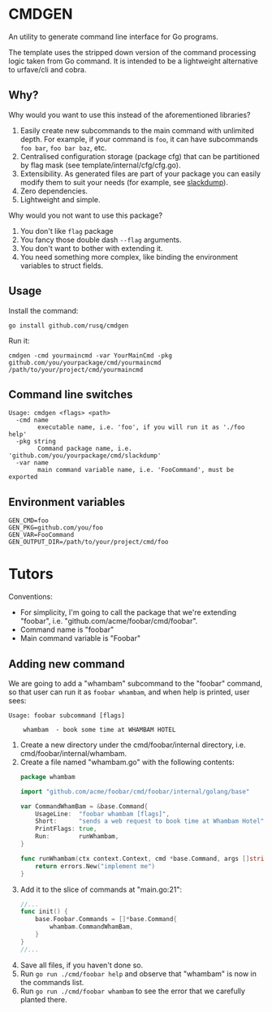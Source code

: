 # CMDGEN

An utility to generate command line interface for Go programs.

The template uses the stripped down version of the command processing
logic taken from Go command.  It is intended to be a lightweight
alternative to urfave/cli and cobra.

## Why?

Why would you want to use this instead of the aforementioned
libraries?

1. Easily create new subcommands to the main command with unlimited
   depth.  For example, if your command is `foo`, it can have
   subcommands `foo bar`, `foo bar baz`, etc.
2. Centralised configuration storage (package cfg) that can be
   partitioned by flag mask (see template/internal/cfg/cfg.go).
3. Extensibility.  As generated files are part of your package you can
   easily modify them to suit your needs (for example, see
   [slackdump]).
4. Zero dependencies.
5. Lightweight and simple.

Why would you not want to use this package?

1. You don't like `flag` package
2. You fancy those double dash `--flag` arguments.
3. You don't want to bother with extending it.
4. You need something more complex, like binding the environment
   variables to struct fields.

[slackdump]: https://github.com/rusq/slackdump/blob/master/cmd/slackdump

## Usage

Install the command:
```shell
go install github.com/rusq/cmdgen
```

Run it:
```shell
cmdgen -cmd yourmaincmd -var YourMainCmd -pkg github.com/you/yourpackage/cmd/yourmaincmd /path/to/your/project/cmd/yourmaincmd
```

## Command line switches

```
Usage: cmdgen <flags> <path>
  -cmd name
        executable name, i.e. 'foo', if you will run it as './foo help'
  -pkg string
        Command package name, i.e. 'github.com/you/yourpackage/cmd/slackdump'
  -var name
        main command variable name, i.e. 'FooCommand', must be exported
```

## Environment variables

```
GEN_CMD=foo
GEN_PKG=github.com/you/foo
GEN_VAR=FooCommand
GEN_OUTPUT_DIR=/path/to/your/project/cmd/foo
```

# Tutors

Conventions:
- For simplicity, I'm going to call the package that we're extending "foobar",
  i.e. "github.com/acme/foobar/cmd/foobar".
- Command name is "foobar"
- Main command variable is "Foobar"

## Adding new command

We are going to add a "whambam" subcommand to the "foobar" command, so
that user can run it as `foobar whambam`, and when help is printed,
user sees:

```
Usage: foobar subcommand [flags]

    whambam  - book some time at WHAMBAM HOTEL

```


1. Create a new directory under the cmd/foobar/internal directory, i.e.
   cmd/foobar/internal/whambam.
2. Create a file named "whambam.go" with the following contents:
   ```go
   package whambam
   
   import "github.com/acme/foobar/cmd/foobar/internal/golang/base"
   
   var CommandWhamBam = &base.Command{
	   UsageLine:  "foobar whambam [flags]",
	   Short:      "sends a web request to book time at Whambam Hotel",
	   PrintFlags: true,
	   Run:        runWhambam,
   }
   
   func runWhambam(ctx context.Context, cmd *base.Command, args []string) error {
	   return errors.New("implement me")
   }
   ```
3. Add it to the slice of commands at "main.go:21":
   ```go
   //...
   func init() {
	   base.Foobar.Commands = []*base.Command{
		   whambam.CommandWhamBam,
	   }
   }
   //...
   ```
4. Save all files, if you haven't done so.
5. Run `go run ./cmd/foobar help` and observe that "whambam" is now
   in the commands list.
6. Run `go run ./cmd/foobar whambam` to see the error that we
   carefully planted there.

